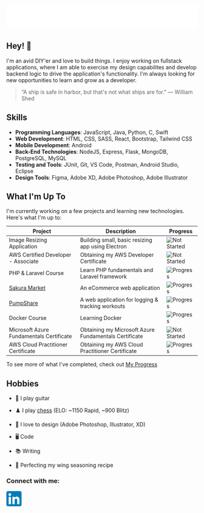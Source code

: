 <div align="center">
  <img src="git_headerGradient.svg"/>
</div>

## Hey! 👋

I'm an avid DIY'er and love to build things. I enjoy working on fullstack applications, where I am able to exercise my design capabilites and develop backend logic to drive the application's functionality. I'm always looking for new opportunities to learn and grow as a developer.

> “A ship is safe in harbor, but that's not what ships are for." — William Shed

## Skills

- **Programming Languages**: JavaScript, Java, Python, C, Swift
- **Web Development**: HTML, CSS, SASS, React, Bootstrap, Tailwind CSS
- **Mobile Development**: Android
- **Back-End Technologies**: NodeJS, Express, Flask, MongoDB, PostgreSQL, MySQL
- **Testing and Tools**: JUnit, Git, VS Code, Postman, Android Studio, Eclipse
- **Design Tools**: Figma, Adobe XD, Adobe Photoshop, Adobe Illustrator

## What I'm Up To

I'm currently working on a few projects and learning new technologies. Here's what I'm up to:

| Project                                                      | Description                                           | Progress                                                                |
| ------------------------------------------------------------ | ----------------------------------------------------- | ----------------------------------------------------------------------- |
| Image Resizing Application                                   | Building small, basic resizing app using Electron     | ![Not Started](https://img.shields.io/badge/not%20started-5A5A5A)       |
| AWS Certified Developer - Associate                          | Obtaining my AWS Developer Certificate                | ![Not Started](https://img.shields.io/badge/not%20started-5A5A5A)       |
| PHP & Laravel Course                                         | Learn PHP fundamentals and Laravel framework          | ![Progress](https://progress-bar.dev/18/?scale=100&width=150&suffix=%)  |
| [Sakura Market](https://github.com/fredschuck/sakura-market) | An eCommerce web application                          | ![Progress](https://progress-bar.dev/100/?scale=100&width=150&suffix=%) |
| [PumpShare](https://github.com/lukesnc/pumpshare)            | A web application for logging & tracking workouts     | ![Progress](https://progress-bar.dev/62/?scale=100&width=150&suffix=%)  |
| Docker Course                                                | Learning Docker                                       | ![Progress](https://progress-bar.dev/100/?scale=100&width=150&suffix=%) |
| Microsoft Azure Fundamentals Certificate                     | Obtaining my Microsoft Azure Fundamentals Certificate | ![Not Started](https://img.shields.io/badge/not%20started-5A5A5A)       |
| AWS Cloud Practitioner Certificate                           | Obtaining my AWS Cloud Practitioner Certificate       | ![Progress](https://progress-bar.dev/100/?scale=100&width=150&suffix=%) |

To see more of what I've completed, check out [My Progress](./Progress.md)

<!-- > To learn more about what I've already worked on, check out my [progress tracker](). -->

## Hobbies

- 🎸 I play guitar

- ♟️ I play [chess](https://www.chess.com/member/fredschuck) (ELO: ~1150 Rapid, ~900 Blitz)

- 🎨 I love to design (Adobe Photoshop, Illustrator, XD)

- 🖥️ Code

- 📚 Writing

- 🍗 Perfecting my wing seasoning recipe

<h3 align="left">Connect with me:</h3>
<p align="left">
<a href="https://linkedin.com/in/fredschuck" target="blank">
 <img src="LinkedIn_icon.svg" width="40"/>
 </a>
</p>

<!-- <div align="center">
  <br><br>
  <img src="honest-work.jpg" width="40%" />
</div> -->
